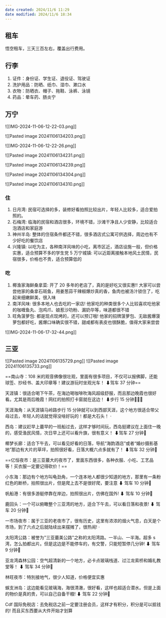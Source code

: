 ```yaml
---
date created: 2024/11/6 11:29
date modified: 2024/11/6 18:34
---
```

## 租车

悟空租车，三天三百左右，覆盖出行费用。

## 行李

1. 证件：身份证、学生证、退役证、驾驶证
2. 洗护用品：防晒、纸巾、湿巾、漱口水
3. 衣物：防晒衣、帽子、拖鞋、泳裤、泳镜
4. 药品：晕车药、肠炎宁

## 万宁

![[IMG-2024-11-06-12-22-03.png]]

![[Pasted image 20241106134203.png]]

![[IMG-2024-11-06-12-22-26.png]]

![[Pasted image 20241106134231.png]]

![[Pasted image 20241106134239.png]]

![[Pasted image 20241106134304.png]]

![[Pasted image 20241106134310.png]]

### 住

1. 日月湾: 民宿可选择的多，装修好看拍照比较出片，年轻人比较多，适合爱拍照的。
2. 石梅湾: 临海的民宿和酒店很多，环境不错，沙滩干净且人少安静，比较适合泡酒店和家庭游
3. 神州半岛: 整体的住宿条件都还不错，很多酒店式公寓可供选择，周边也有不少好吃的餐饮店
4. 兴隆镇: 以吃为主，各种南洋风味的小吃，离市区近，酒店设施一般，但价格实惠，适合预算不多的学生党 5 万宁城镇: 可以近距离接触本地风土民情，民宿很多，价格也不贵，适合预算低的

### 吃

1. 椰渔家海鲜桑拿菜: 开了 20 多年的老店了，真的是好吃又很实惠!! 大家可以尝尝他家的桑拿石斑鱼，用姜葱蒜干辣椒爆炒真的香，鱼肉也被汤汁锁住了，吃起来细嫩鲜美，很入味
2. 南洋风味: 很多本地人也去吃的一家店! 他家吃的种类很多个人比较喜欢吃他家的咖喱鱼丸、泡鸡爪、娘惹沙叻粉、漏奶华等，味道都很不错
3. 旺角菠萝包: 都是现点现烤的，还可以预订哦! 他家的招牌菠萝包、无敌酱爆菠萝包都好吃，酱爆口味确实很不错，甜咸都有表皮也很酥脆，值得大家来尝尝

![[IMG-2024-11-06-17-32-44.png]]

## 三亚

![[Pasted image 20241106135729.png]] ![[Pasted image 20241106135733.png]]

==南山寺：108 米的观音佛像很壮观，里面有很多项目，不仅可以报佛脚，还能球签、抄经书、盖大印章等！建议游玩时坐观光车！ ⬇驾车 37 分钟==

天涯镇：很适合喝下午茶，在海边喝咖啡吹海风超级舒服，而且那边晚霞也很好看。尤其是雨后晚霞！网红的拍照打卡窗就在这边！ ⬇步行 15 分钟🚶🏻‍♂

天涯海角：从天涯镇马岭路步行 15 分钟就可以到西部天涯，这个地方很适合带父母过去，年轻人的话就觉得没啥好玩的！都是大石头！ ·

西岛：建议赶早上蕞早的一班船过去，这样才够时间玩，西岛挺建议在上面住一晚的，感受渔民风情，次日早上还可以看升旗，很有意义！ ⬇驾车 27 分钟🚗

椰梦长廊：适合下午去，可以看见好看的日落，导航“海韵酒店”或者“婚纱摄影基地”那边有大片的草坪，拍照很好看，日落大概六点多就有了！ ⬇驾车 32 分钟🚗

==亿恒夜市：是三亚蕞大的夜市了，里面东西很多，各种衣服、小吃、工艺品等！买衣服一定要记得砍价！==

小东海：那边有个地方叫龟劲角，一个连本地人都很少知道的地方，那里有一条粉红色的断桥，拍照很出片，但是爬上去不是很好爬，要注意 ⬇ 驾车 10 分钟🚗

帆船港：有很多游艇停靠在岸边，拍照很出片，仿佛在国外! ⬇ 驾车 10 分钟🚗

鹿回头：一个可以俯瞰整个三亚湾的地方，适合下午去，可以看日落和夜景! ⬇ 驾车 20 分钟🚗

一市场夜市：属于三亚的老夜市了，很有历史，这里有浓浓的烟火气息，白天是个市场，到了六点之后就陆续出来摆摊了，很热闹! ·

太阳湾公路：被誉为"三亚蕞美公路"之称的太阳湾路。一半山、一半海。超多 s 湾，怎么拍都出片。但是这边是不能停车的，有交警，只能短暂停几分钟! ⬇ 驾车 9 分钟🚗

亚龙湾森林公园：空气超清新的一个地方，必卡点玻璃栈道、过江龙索桥和婚礼教堂等！ ⬇ 驾车 34 分钟🚗

林旺夜市：特別接地气，很少人知道，价格便宜实惠

蜈支洲岛：这边能看见玻璃海，海很清澈，很好看，这样也超适合潜水。但是上面的物价是真的贵，可以自己自备干粮! ⬇ 驾车 22 分钟🚗

Cdf 国际免税店：去免税店之前一定要注册会员，这样才有积分，积分是可以抵钱的! 而且买东西要从大件开始才划算